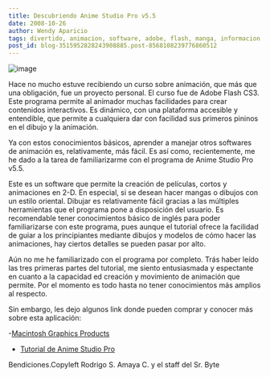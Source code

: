 ```yaml
---
title: Descubriendo Anime Studio Pro v5.5
date: 2008-10-26
author: Wendy Aparicio
tags: divertido, animacion, software, adobe, flash, manga, informacion, anime
post_id: blog-3515952828243908885.post-8568108239776860512
---
```


![image](https://3.bp.blogspot.com/_JbB9KsZ238w/SQVN_ZrWujI/AAAAAAAAAO4/gJO_9CdxrT0/s320/ANIME.JPG)    

Hace no mucho estuve recibiendo un curso sobre animación, que más que una obligación, fue un proyecto personal. El curso fue de Adobe Flash CS3. Este programa permite al animador muchas facilidades para crear contenidos interactivos. Es dinámico, con una plataforma accesible y entendible, que permite a cualquiera dar con facilidad sus primeros pininos en el dibujo y la animación.

Ya con estos conocimientos básicos, aprender a manejar otros softwares de animación es, relativamente, más fácil. Es así como, recientemente, me he dado a la tarea de familiarizarme con el programa de Anime Studio Pro v5.5.

Este es un software que permite la creación de películas, cortos y animaciones en 2-D. En especial, si se desean hacer mangas o dibujos con un estilo oriental. Dibujar es relativamente fácil gracias a las múltiples herramientas que el programa pone a disposición del usuario. Es recomendable tener conocimientos básico de inglés para poder familiarizarse con este programa, pues aunque el tutorial ofrece la facilidad de guiar a los principiantes mediante dibujos y modelos de cómo hacer las animaciones, hay ciertos detalles se pueden pasar por alto.

Aún no me he familiarizado con el programa por completo. Trás haber leído las tres primeras partes del tutorial, me siento entusiasmada y espectante en cuanto a la capacidad ed creación y movimiento de animación que permite. Por el momento es todo hasta no tener conocimientos más amplios al respecto.

Sin embargo, les dejo algunos link donde pueden comprar y conocer más sobre esta aplicación:

-[Macintosh Graphics Products](https://my.smithmicro.com/mac/graphics.html)

- [Tutorial de Anime Studio Pro](https://www.tutoriales-gratis.com/busqueda.php?buscar=anime%20studio%20pro)

Bendiciones.Copyleft Rodrigo S. Amaya C. y el staff del Sr. Byte